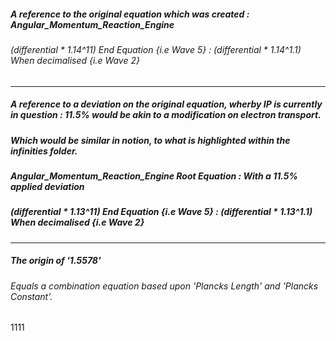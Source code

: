 ##### A reference to the original equation which was created : Angular_Momentum_Reaction_Engine
###### (differential * 1.14^11) End Equation {i.e Wave 5} : (differential * 1.14^1.1) When decimalised {i.e Wave 2}

---

##### A reference to a deviation on the original equation, wherby IP is currently in question : 11.5% would be akin to a modification on electron transport.
##### Which would be similar in notion, to what is highlighted within the infinities folder.

##### Angular_Momentum_Reaction_Engine Root Equation : With a 11.5% applied deviation 
##### (differential * 1.13^11) End Equation {i.e Wave 5} : (differential * 1.13^1.1) When decimalised {i.e Wave 2} 

----

##### The origin of '1.5578'

###### Equals a combination equation based upon 'Plancks Length' and 'Plancks Constant'.



1111
